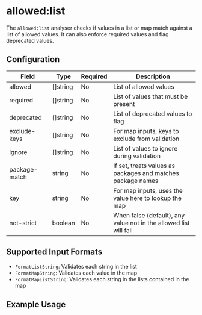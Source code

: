 # allowed:list

The `allowed:list` analyser checks if values in a list or map match against a list of allowed values. It can also enforce required values and flag deprecated values.

## Configuration

| Field         | Type     | Required | Description                                                       |
| ------------- | -------- | -------- | ----------------------------------------------------------------- |
| allowed       | []string | No       | List of allowed values                                            |
| required      | []string | No       | List of values that must be present                               |
| deprecated    | []string | No       | List of deprecated values to flag                                 |
| exclude-keys  | []string | No       | For map inputs, keys to exclude from validation                   |
| ignore        | []string | No       | List of values to ignore during validation                        |
| package-match | string   | No       | If set, treats values as packages and matches package names       |
| key           | string   | No       | For map inputs, uses the value here to lookup the map             |
| not-strict    | boolean  | No       | When false (default), any value not in the allowed list will fail |

<Content :page-key="$site.pages.find(p => p.path === '/reference/common/analyse.html').key"/>

## Supported Input Formats

- `FormatListString`: Validates each string in the list
- `FormatMapString`: Validates each value in the map
- `FormatMapListString`: Validates each string in the lists contained in the map

## Example Usage

